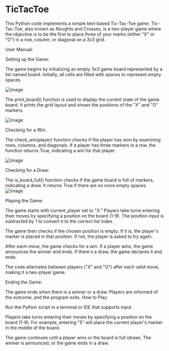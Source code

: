 # TicTacToe
This Python code implements a simple text-based Tic-Tac-Toe game. Tic-Tac-Toe, also known as Noughts and Crosses, is a two-player game where the objective is to be the first to place three of your marks (either "X" or "O") in a row, column, or diagonal on a 3x3 grid.

User Manual:

Setting up the Game:

The game begins by initializing an empty 3x3 game board represented by a list named board. Initially, all cells are filled with spaces to represent empty spaces.

![image](https://github.com/SreeVatt/TicTacToe-Game/assets/91870603/70687ae8-43e5-473c-99ef-7a1b3fba895a)



The print_board() function is used to display the current state of the game board. It prints the grid layout and shows the positions of the "X" and "O" markers.

![image](https://github.com/SreeVatt/TicTacToe-Game/assets/91870603/5fd25b04-a060-433e-a42c-7e51bdf5b20a)


Checking for a Win:

The check_win(player) function checks if the player has won by examining rows, columns, and diagonals. If a player has three markers in a row, the function returns True, indicating a win for that player.

![image](https://github.com/SreeVatt/TicTacToe-Game/assets/91870603/5177ebae-f399-482b-9937-3c954561b2f6)

Checking for a Draw:

The is_board_full() function checks if the game board is full of markers, indicating a draw. It returns True if there are no more empty spaces.
![image](https://github.com/SreeVatt/TicTacToe-Game/assets/91870603/a293b525-4621-4ab4-963d-3a695919f3be)


Playing the Game:

The game starts with current_player set to "X." Players take turns entering their moves by specifying a position on the board (1-9). The position input is subtracted by 1 to convert it to the correct list index.

The game then checks if the chosen position is empty. If it is, the player's marker is placed in that position. If not, the player is asked to try again.

After each move, the game checks for a win. If a player wins, the game announces the winner and ends. If there's a draw, the game declares it and ends.

The code alternates between players ("X" and "O") after each valid move, making it a two-player game.

Ending the Game:

The game ends when there is a winner or a draw. Players are informed of the outcome, and the program exits.
How to Play:

Run the Python script in a terminal or IDE that supports input.

Players take turns entering their moves by specifying a position on the board (1-9). For example, entering "5" will place the current player's marker in the middle of the board.

The game continues until a player wins or the board is full (draw). The winner is announced, or the game ends in a draw. 
